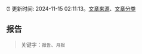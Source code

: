 :alarm_clock: 更新时间: 2024-11-15 02:11:13。[文章来源](/README.md)、[文章分类](/TAGS.md)

## 报告


> 关键字：`报告`、`月报`



